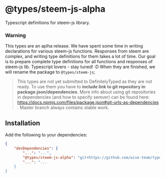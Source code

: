 # @types/steem-js-alpha
Typescript definitions for steem-js library.

### Warning

This types are an aplha release. We have spent some time in writing declarations for various steem-js functions.
Responses from steem are complex, and writing type definitions for them takes a lot of time. Our goal is to prepare complete type definitions for all functions and responses of steem-js lib. Typescript lovers - stay tuned! :D
When they are finished, we will rename the package to `@types/steem-js`;

> This types are not yet submitted to DefinitelyTyped as they are not ready. To use them you have to **include link to git repository in package.json/dependencies**.
> More info about using git repositories in dependencies (and how to specify semver) can be found here: https://docs.npmjs.com/files/package.json#git-urls-as-dependencies .
> Master branch always contains stable work.

## Installation

Add the following to your dependencies:
```json
{
    "devDependencies": {
        "...": "...",
        "@types/steem-js-alpha": "git+https://github.com/wise-team/types-for-steem-js.git",
        "...": "...
    }
}
```

